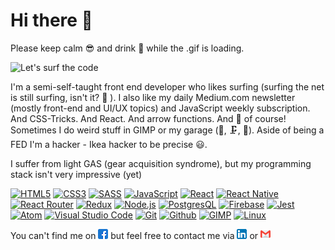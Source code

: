 # **Hi there** 👋
Please keep calm 😎 and drink 🥤 while the .gif is loading.

![Let's surf the code](images/code_surfer.gif?raw=true)

I'm a semi-self-taught front end developer who likes surfing (surfing the net is still surfing, isn't it? 🤔 ). I also like my daily Medium.com newsletter (mostly front-end and UI/UX topics) and JavaScript weekly subscription. And CSS-Tricks. And React. And arrow functions. And 🍕 of course! Sometimes I do weird stuff in GIMP or my garage (🔨, 🗜️, 🔧). Aside of being a FED I'm a hacker - Ikea hacker to be precise 😃.

I suffer from light GAS (gear acquisition syndrome), but my programming stack isn't very impressive (yet)

[![HTML5](https://img.shields.io/badge/HTML5-E34F26?style=for-the-badge&logo=html5&logoColor=white)](https://dev.w3.org/html5/html-author/)
[![CSS3](https://img.shields.io/badge/-CSS3-157286?style=for-the-badge&logo=css3)](https://devdocs.io/css/)
[![SASS](https://img.shields.io/badge/-SASS-CC6699?style=for-the-badge&logo=sass&logoColor=white)](https://sass-lang.com/)
[![JavaScript](https://img.shields.io/badge/-JavaScript-F7DF1E?style=for-the-badge&logo=javascript&logoColor=000000)](https://www.javascript.com/)
[![React](https://img.shields.io/badge/-React-61DAFB?style=for-the-badge&logo=react&logoColor=000000)](https://reactjs.org/)
[![React Native](https://img.shields.io/badge/-React_Native-181717?style=for-the-badge&logo=react)](https://reactnative.dev/)
[![React Router](https://img.shields.io/badge/-React_Router-CA4245?style=for-the-badge&logo=react-router&logoColor=white)](https://reactrouter.com/)
[![Redux](https://img.shields.io/badge/-Redux-764ABC?style=for-the-badge&logo=redux)](https://redux.js.org/)
[![Node.js](https://img.shields.io/badge/-Node.js+Express.js-339933?style=for-the-badge&logo=node.js&logoColor=white)](https://nodejs.org/en/)
[![PostgresQL](https://img.shields.io/badge/-Postgresql-336791?style=for-the-badge&logo=postgresql)](https://www.postgresql.org/)
[![Firebase](https://img.shields.io/badge/-Firebase-181717?style=for-the-badge&logo=firebase)](https://firebase.google.com/)
[![Jest](https://img.shields.io/badge/-Jest+Enzyme-C21325?style=for-the-badge&logo=jest&logoColor=white)](https://jestjs.io/)
[![Atom](https://img.shields.io/badge/-Atom-66595C?style=for-the-badge&logo=atom)](https://atom.io/)
[![Visual Studio Code](https://img.shields.io/badge/-Visual_studio_code-007ACC?style=for-the-badge&logo=visual-studio-code)](https://code.visualstudio.com/)
[![Git](https://img.shields.io/badge/-Git-F05032?style=for-the-badge&logo=git&logoColor=white)](https://git-scm.com/)
[![Github](https://img.shields.io/badge/-Github-181717?style=for-the-badge&logo=github)](https://github.com/)
[![GIMP](https://img.shields.io/badge/-Gimp-5C5543?style=for-the-badge&logo=GIMP)](https://www.gimp.org/)
[![Linux](https://img.shields.io/badge/-Linux-FCC624?style=for-the-badge&logo=linux&logoColor=black)](https://www.linux.com/)


You can't find me on [![Facebook logo](icons/facebook.png)](https://facebook.com) but feel free to contact me via [![Linkedin logo](icons/linkedin.png)](https://www.linkedin.com/in/micha%C5%82-zaremba/) or [![Gmail logo](icons/gmail.png)](mailto:michelevilo@gmail.com)

<!--
 Icons made by <a href="https://www.flaticon.com/authors/freepik" title="Freepik">Freepik</a> from <a href="https://www.flaticon.com/" title="Flaticon"> www.flaticon.com</a>

 Icons made by <a href="https://www.flaticon.com/authors/pixel-perfect" title="Pixel perfect">Pixel perfect</a> from <a href="https://www.flaticon.com/" title="Flaticon"> www.flaticon.com</a>
-->
